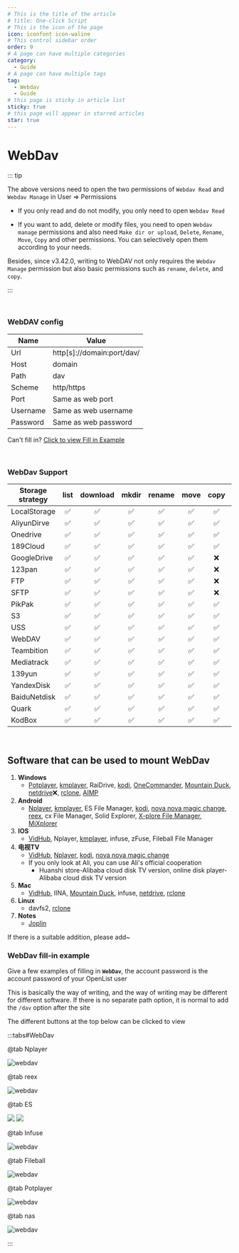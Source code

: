 ```yaml
---
# This is the title of the article
# title: One-click Script
# This is the icon of the page
icon: iconfont icon-waline
# This control sidebar order
order: 9
# A page can have multiple categories
category:
  - Guide
# A page can have multiple tags
tag:
  - Webdav
  - Guide
# this page is sticky in article list
sticky: true
# this page will appear in starred articles
star: true
---
```


# WebDav

::: tip

<Badge text="≥ v3.42.0" type="info"/> The above versions need to open the two permissions of `Webdav Read` and `Webdav Manage` in User => Permissions

- If you only read and do not modify, you only need to open `Webdav Read`


- If you want to add, delete or modify files, you need to open `Webdav manage` permissions and also need `Make dir or upload`, `Delete`, `Rename`, `Move`, `Copy` and other permissions. You can selectively open them according to your needs.

Besides, since v3.42.0, writing to WebDAV not only requires the `Webdav Manage` permission but also basic permissions such as `rename`, `delete`, and `copy`.

:::

<br/>



### **WebDAV config**

| Name     | Value                       |
| -------- | --------------------------- |
| Url      | http[s]\://domain:port/dav/ |
| Host     | domain                      |
| Path     | dav                         |
| Scheme   | http/https                  |
| Port     | Same as web port            |
| Username | Same as web username        |
| Password | Same as web password        |

Can't fill in? [Click to view Fill in Example](#webdav-fill-in-example)

<br/>



### **WebDav Support**

| Storage strategy | list | download | mkdir | rename | move | copy | upload |
| ---------------- | :--: | :------: | :---: | :----: | :--: | :--: | :----: |
| LocalStorage     |  ✅  |    ✅    |  ✅   |   ✅   |  ✅  |  ✅  |   ✅   |
| AliyunDirve      |  ✅  |    ✅    |  ✅   |   ✅   |  ✅  |  ✅  |   ✅   |
| Onedrive         |  ✅  |    ✅    |  ✅   |   ✅   |  ✅  |  ✅  |   ✅   |
| 189Cloud         |  ✅  |    ✅    |  ✅   |   ✅   |  ✅  |  ✅  |   ✅   |
| GoogleDrive      |  ✅  |    ✅    |  ✅   |   ✅   |  ✅  |  ❌  |   ✅   |
| 123pan           |  ✅  |    ✅    |  ✅   |   ✅   |  ✅  |  ❌  |   ✅   |
| FTP              |  ✅  |    ✅    |  ✅   |   ✅   |  ✅  |  ❌  |   ✅   |
| SFTP             |  ✅  |    ✅    |  ✅   |   ✅   |  ✅  |  ❌  |   ✅   |
| PikPak           |  ✅  |    ✅    |  ✅   |   ✅   |  ✅  |  ✅  |   ✅   |
| S3               |  ✅  |    ✅    |  ✅   |   ✅   |  ✅  |  ✅  |   ✅   |
| USS              |  ✅  |    ✅    |  ✅   |   ✅   |  ✅  |  ✅  |   ✅   |
| WebDAV           |  ✅  |    ✅    |  ✅   |   ✅   |  ✅  |  ✅  |   ✅   |
| Teambition       |  ✅  |    ✅    |  ✅   |   ✅   |  ✅  |  ✅  |   ✅   |
| Mediatrack       |  ✅  |    ✅    |  ✅   |   ✅   |  ✅  |  ✅  |   ✅   |
| 139yun           |  ✅  |    ✅    |  ✅   |   ✅   |  ✅  |  ✅  |   ✅   |
| YandexDisk       |  ✅  |    ✅    |  ✅   |   ✅   |  ✅  |  ✅  |   ✅   |
| BaiduNetdisk     |  ✅  |    ✅    |  ✅   |   ✅   |  ✅  |  ✅  |   ✅   |
| Quark            |  ✅  |    ✅    |  ✅   |   ✅   |  ✅  |  ✅  |   ✅   |
| KodBox           |  ✅  |    ✅    |  ✅   |   ✅   |  ✅  |  ✅  |   ✅   |

<br/>



## **Software that can be used to mount WebDav**

1. **Windows**
   - [Potplayer](https://potplayer.daum.net/), [kmplayer](https://www.kmplayer.com/home), RaiDrive, [kodi](https://kodi.tv/download), [OneCommander](https://www.onecommander.com/), [Mountain Duck](https://mountainduck.io/), [netdrive](https://www.netdrive.net/):x:, [rclone](https://rclone.org/), [AIMP](https://www.aimp.ru/)
2. **Android**
   - [Nplayer](https://www.aliyundrive.com/s/cf3p39UXkxa), [kmplayer](https://www.kmplayer.com/home), ES File Manager, [kodi](https://kodi.tv/download), [nova nova magic change](https://www.aliyundrive.com/s/cf3p39UXkxa/folder/63e8dcc229204583fff34f8cbd53dfcd6a86f526), [reex](https://www.aliyundrive.com/s/cf3p39UXkxa/folder/63e8e0027b7473f82cc64bbb9be0a34794c32c07), cx File Manager, Solid Explorer, [X-plore File Manager](https://www.lonelycatgames.com/apps/xplore), [MiXplorer](https://mixplorer.com/)
3. **IOS**
   - [VidHub](https://okaapps.com/product/1659622164), Nplayer, [kmplayer](https://www.kmplayer.com/home), infuse, zFuse, Fileball File Manager
4. **电视TV**
   - [VidHub](https://okaapps.com/product/1659622164), [Nplayer](https://www.aliyundrive.com/s/cf3p39UXkxa), [kodi](https://kodi.tv/download), [nova nova magic change](https://www.aliyundrive.com/s/cf3p39UXkxa/folder/63e8dcc229204583fff34f8cbd53dfcd6a86f526)
   - If you only look at Ali, you can use Ali's official cooperation
     - Huanshi store-Alibaba cloud disk TV version, online disk player-Alibaba cloud disk TV version
5. **Mac**
   - [VidHub](https://okaapps.com/product/1659622164), IINA, [Mountain Duck](https://mountainduck.io/), infuse, [netdrive](https://www.netdrive.net/), [rclone](https://rclone.org/)
6. **Linux**
   - davfs2, [rclone](https://rclone.org/)
7. **Notes**
   - [Joplin ](https://joplinapp.org/)

If there is a suitable addition, please add~



### **WebDav fill-in example**

Give a few examples of filling in **`WebDav`**, the account password is the account password of your OpenList user

This is basically the way of writing, and the way of writing may be different for different software. If there is no separate path option, it is normal to add the `/dav` option after the site

The different buttons at the top below can be clicked to view

:::tabs#WebDav


@tab Nplayer

![webdav](/img/guide/webdav/nplayer.png)

@tab reex

![webdav](/img/guide/webdav/reex.png)

@tab ES

<div class="image-preview">  
    <img src="/img/guide/webdav/es-ios.png" />  
    <img src="/img/guide/webdav/es-android.png" />
</div>

@tab Infuse

![webdav](/img/guide/webdav/infuse.png)

@tab Fileball

![webdav](/img/guide/webdav/fileball.png)

@tab Potplayer

![webdav](/img/guide/webdav/potplayer.png)

@tab nas

![webdav](/img/guide/webdav/nas.png)


:::
